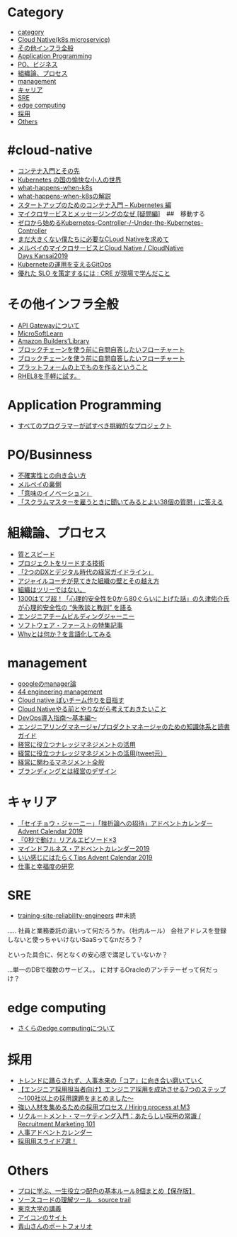 # Category
* [category](#category)
* [Cloud Native(k8s,microservice)](#cloud-native)
* [その他インフラ全般](#その他インフラ全般)
* [Application Programming](#Application-Programming)
* [PO、ビジネス](#PO、ビジネス)
* [組織論、プロセス](#組織論、プロセス)
* [management](#management)
* [キャリア](#キャリア)
* [SRE](#SRE)
* [edge computing](#edge-computing)
* [採用](#採用)
* [Others](#Others)


# #cloud-native
* [コンテナ入門とその先](https://speakerdeck.com/nwiizo/introduction-to-containers-and-beyond)
* [Kubernetes の国の愉快な小人の世界](https://www.youtube.com/watch?v=yrCaCBUceL4&feature=youtu.be)
* [what-happens-when-k8s](https://github.com/jamiehannaford/what-happens-when-k8s)
* [what-happens-when-k8sの解説](https://speakerdeck.com/nnao45/what-happens-when-k8s-journy)
* [スタートアップのためのコンテナ入門 – Kubernetes 編](https://aws.amazon.com/jp/blogs/startup/techblog-container-k8s-1/)
* [マイクロサービスとメッセージングのなぜ [疑問編]](https://rheb.hatenablog.com/entry/microservices_messaging_2)　##　移動する
* [ゼロから始めるKubernetes-Controller-/-Under-the-Kubernetes-Controller](https://speakerdeck.com/govargo/under-the-kubernetes-controller-36f9b71b-9781-4846-9625-23c31da93014)
* [まだ大きくない僕たちに必要なCLoud Nativeを求めて](https://speakerdeck.com/nnao45/madada-kikunaipu-tatinibi-yao-nacloud-nativewoqiu-mete)
* [メルペイのマイクロサービスとCloud Native / CloudNative Days Kansai2019](https://speakerdeck.com/tjun/cloudnative-days-kansai2019)
* [Kuberneteの運用を支えるGitOps](https://www.slideshare.net/ssuser4fddce/kubernetegitops)
* [優れた SLO を策定するには : CRE が現場で学んだこと](https://cloud.google.com/blog/ja/products/gcp/building-good-slos-cre-life-lessons)

# その他インフラ全般
* [API Gatewayについて](https://dev.classmethod.jp/cloud/aws/this-time-get-along-with-rest-api-gateway/)
* [MicroSoftLearn](https://twitter.com/m_oka_system/status/1203322113395789824)
* [Amazon Builders’Library](https://www.publickey1.jp/blog/19/the_amazon_builders_libraryamazonaws_reinvent_2019.html)
* [ブロックチェーンを使う前に自問自答したいフローチャート](https://twitter.com/TakeItHaru/status/1199544019392446465)
* [ブロックチェーンを使う前に自問自答したいフローチャート](https://nvlpubs.nist.gov/nistpubs/ir/2018/NIST.IR.8202.pdf)
* [プラットフォームの上でものを作るということ](https://toris.io/2019/12/what-i-think-about-when-i-think-about-kubernetes-and-ecs/)
* [RHEL8を手軽に試す。](https://sites.google.com/view/explore-rhel8)



# Application Programming
* [すべてのプログラマーが試すべき挑戦的なプロジェクト](https://okuranagaimo.blogspot.com/2019/12/blog-post_20.html)


# PO/Businness
* [不確実性との向き合い方](https://speakerdeck.com/hiro_kamezawa/cloudnative-bu-que-shi-nashi-jie-tozhan-u-20191219jeita)
* [メルペイの裏側](https://tech.mercari.com/entry/2019/12/21/104948)
* [「意味のイノベーション」](https://note.com/waternavy/n/n8a0345f7f3e7)
* [「スクラムマスターを雇うときに聞いてみるとよい38個の質問」に答える](https://qiita.com/viva_tweet_x/items/55258f657eb0b11eaf47)



# 組織論、プロセス
* [質とスピード](https://speakerdeck.com/twada/quality-and-speed)
* [プロジェクトをリードする技術](https://kakakakakku.hatenablog.com/entry/2018/04/23/223304)
* [「2つのDXとデジタル時代の経営ガイドライン」](https://drive.google.com/file/d/1ifLKMVIr7IBCARcc8uUa4e0GxsEZ3aIN/view)
* [アジャイルコーチが見てきた組織の壁とその越え方](https://speakerdeck.com/yohhatu/how-to-overcome-the-organizational-barriers-seen-by-agile-coaches
)
* [組織はツリーではない。](https://kawaguti.hateblo.jp/entry/2019/12/06/070000)
* [1300はてブ超！「心理的安全性を0から80ぐらいに上げた話」の久津佑介氏が心理的安全性の “失敗談と教訓” を語る](https://backlog.com/ja/blog/campfire-talks-about-the-story-of-raising-psychological-safety-from-0-to-80/)
* [エンジニアチームビルディングジャーニー](https://www.slideshare.net/yusukehisatsu/ss-130125728)
* [ソフトウェア・ファーストの特集記事](https://diamond.jp/articles/-/224049)
* [Whyとは何か？を言語化してみる](https://note.com/naofumit/n/n1aaab6683818)



# management
* [googleのmanager論](https://rework.withgoogle.com/jp/subjects/managers/)
* [44 engineering management](https://kakakakakku.hatenablog.com/entry/2017/09/04/073248)
* [Cloud native ぽいチーム作りを目指す](https://speakerdeck.com/makocchi/cndjp-13-cloud-native-team?)
* [Cloud Nativeやる前とやりながら考えておきたいこと](https://speakerdeck.com/fufuhu/cloud-nativeyaruqian-toyarinagarakao-eteokitaikoto?)
* [DevOps導入指南～基本編～](https://speakerdeck.com/rtechkouhou/devopsdao-ru-zhi-nan-ji-ben-bian)
* [エンジニアリングマネージャ/プロダクトマネージャのための知識体系と読書ガイド](https://qiita.com/hirokidaichi/items/95678bb1cef32629c317)
* [経営に役立つナレッジマネジメントの活用](https://www.juas.or.jp/cms/media/2017/01/01knowledgemngmt.pdf)
* [経営に役立つナレッジマネジメントの活用(tweet元）](https://twitter.com/ryota_hnk/status/1213109687626780672)
* [経営に関わるマネジメント全般](https://note.com/ymiyazawa/n/ndbca544f23e1)
* [ブランディングとは経営のデザイン](https://twitter.com/tsuyoshi_osiire/status/1198102408255008768)

# キャリア
* [「セイチョウ・ジャーニー」「挫折論への招待」アドベントカレンダー Advent Calendar 2019](https://adventar.org/calendars/4233)
* [『0秒で動け』リアルエピソード×3](https://note.com/nicoful25/n/n3d57d6727d74)
* [マインドフルネス・アドベントカレンダー2019](https://note.com/nicoful25/n/n6709ec69f997)
* [いい感じにはたらくTips Advent Calendar 2019](https://adventar.org/calendars/4458)
* [仕事と幸福度の研究](https://medium.com/@tumada/%E4%BB%95%E4%BA%8B%E3%81%A8%E5%B9%B8%E7%A6%8F%E5%BA%A6%E3%81%AE%E7%A0%94%E7%A9%B6-6a3d855f187f)

# SRE
* [training-site-reliability-engineers](https://landing.google.com/sre/resources/practicesandprocesses/training-site-reliability-engineers/) ##未読



…..
社員と業務委託の違いって何だろうか。（社内ルール）
会社アドレスを登録しないと使っちゃいけないSaaSってなnだろう？

といった具合に、何となくの安心感で満足していないか？

…単一のDBで複数のサービス。。
に対するOracleのアンチテーゼって何だっけ？


# edge computing
* [さくらのedge computingについて](https://research.sakura.ad.jp/2019/12/03/edge-computing-plan/)


# 採用
* [トレンドに踊らされず、人事本来の「コア」に向き合い磨いていく](https://note.com/hideakiishikura/n/n6dbd86b655e3)
* [【エンジニア採用担当者向け】エンジニア採用を成功させる7つのステップ 〜100社以上の採用課題をまとめました〜](https://blog.findy.us/findy-engineer-7step/)
* [強い人材を集めるための採用プロセス / Hiring process at M3](https://speakerdeck.com/mtomonaga/hiring-process-at-m3)
* [リクルートメント・マーケティング入門：あたらしい採用の常識 / Recruitment Marketing 101](https://speakerdeck.com/wantedly/recruitment-marketing-101)
* [人事アドベントカレンダー](https://adventar.org/calendars/4385)
* [採用用スライド7選！](https://note.com/jony_fujimura/n/nf69e8ac3915f#n4oBO)


# Others
* [プロに学ぶ、一生役立つ配色の基本ルール8個まとめ【保存版】](http://photoshopvip.net/102903)
* [ソースコードの理解ツール　source trail](https://github.com/CoatiSoftware/Sourcetrail)
* [東京大学の講義](https://ocw.u-tokyo.ac.jp/lecture-search/?fq%5Bsubject_codes%5D%5B0%5D=540)
* [アイコンのサイト](https://bizroute.net/network_icon.html)
* [青山さんのポートフォリオ](https://amsy.dev/)


